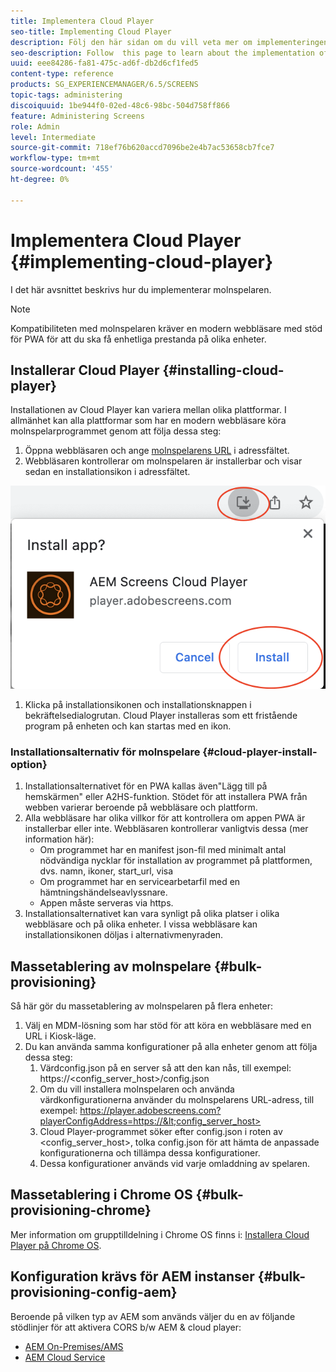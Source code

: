 ```yaml
---
title: Implementera Cloud Player
seo-title: Implementing Cloud Player
description: Följ den här sidan om du vill veta mer om implementeringen av Cloud Player.
seo-description: Follow  this page to learn about the implementation of the Cloud Player.
uuid: eee84286-fa81-475c-ad6f-db2d6cf1fed5
content-type: reference
products: SG_EXPERIENCEMANAGER/6.5/SCREENS
topic-tags: administering
discoiquuid: 1be944f0-02ed-48c6-98bc-504d758ff866
feature: Administering Screens
role: Admin
level: Intermediate
source-git-commit: 718ef76b620accd7096be2e4b7ac53658cb7fce7
workflow-type: tm+mt
source-wordcount: '455'
ht-degree: 0%

---
```


# Implementera Cloud Player  {#implementing-cloud-player}

I det här avsnittet beskrivs hur du implementerar molnspelaren.

>[!NOTE]
>
>Kompatibiliteten med molnspelaren kräver en modern webbläsare med stöd för PWA för att du ska få enhetliga prestanda på olika enheter.

## Installerar Cloud Player {#installing-cloud-player}

Installationen av Cloud Player kan variera mellan olika plattformar. I allmänhet kan alla plattformar som har en modern webbläsare köra molnspelarprogrammet genom att följa dessa steg:

1. Öppna webbläsaren och ange [molnspelarens URL](https://player.adobescreens.com) i adressfältet.
1. Webbläsaren kontrollerar om molnspelaren är installerbar och visar sedan en installationsikon i adressfältet.

![bild](/help/user-guide/assets/cloud-player-install.png)

1. Klicka på installationsikonen och installationsknappen i bekräftelsedialogrutan. Cloud Player installeras som ett fristående program på enheten och kan startas med en ikon.

### Installationsalternativ för molnspelare {#cloud-player-install-option}

1. Installationsalternativet för en PWA kallas även&quot;Lägg till på hemskärmen&quot; eller A2HS-funktion.  Stödet för att installera PWA från webben varierar beroende på webbläsare och plattform.
1. Alla webbläsare har olika villkor för att kontrollera om appen PWA är installerbar eller inte. Webbläsaren kontrollerar vanligtvis dessa (mer information här):
   * Om programmet har en manifest json-fil med minimalt antal nödvändiga nycklar för installation av programmet på plattformen, dvs. namn, ikoner, start_url, visa
   * Om programmet har en servicearbetarfil med en hämtningshändelseavlyssnare.
   * Appen måste serveras via https.
1. Installationsalternativet kan vara synligt på olika platser i olika webbläsare och på olika enheter. I vissa webbläsare kan installationsikonen döljas i alternativmenyraden.

## Massetablering av molnspelare {#bulk-provisioning}

Så här gör du massetablering av molnspelaren på flera enheter:

1. Välj en MDM-lösning som har stöd för att köra en webbläsare med en URL i Kiosk-läge.
1. Du kan använda samma konfigurationer på alla enheter genom att följa dessa steg:
   1. Värdconfig.json på en server så att den kan nås, till exempel: https://&lt;config_server_host>/config.json
   1. Om du vill installera molnspelaren och använda värdkonfigurationerna använder du molnspelarens URL-adress, till exempel: https://player.adobescreens.com?playerConfigAddress=https://&lt;config_server_host>
   1. Cloud Player-programmet söker efter config.json i roten av &lt;config_server_host>, tolka config.json för att hämta de anpassade konfigurationerna och tillämpa dessa konfigurationer.
   1. Dessa konfigurationer används vid varje omladdning av spelaren.

## Massetablering i Chrome OS {#bulk-provisioning-chrome}

Mer information om grupptilldelning i Chrome OS finns i: [Installera Cloud Player på Chrome OS](https://main--screens-franklin-documentation--hlxscreens.hlx.page/updates/cloud-player/guides/chromeos-install-cloud-player).

## Konfiguration krävs för AEM instanser {#bulk-provisioning-config-aem}

Beroende på vilken typ av AEM som används väljer du en av följande stödlinjer för att aktivera CORS b/w AEM &amp; cloud player:
* [AEM On-Premises/AMS](https://main--screens-franklin-documentation--hlxscreens.hlx.live/updates/cloud-player/guides/cors-settings-aem-onpremandams)
* [AEM Cloud Service](https://main--screens-franklin-documentation--hlxscreens.hlx.live/updates/cloud-player/guides/cors-settings-aem-cs)

